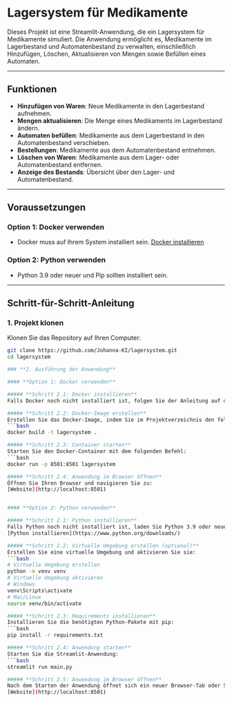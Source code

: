 # **Lagersystem für Medikamente**

Dieses Projekt ist eine Streamlit-Anwendung, die ein Lagersystem für Medikamente simuliert. Die Anwendung ermöglicht es, Medikamente im Lagerbestand und Automatenbestand zu verwalten, einschließlich Hinzufügen, Löschen, Aktualisieren von Mengen sowie Befüllen eines Automaten.

---

## **Funktionen**

- **Hinzufügen von Waren**: Neue Medikamente in den Lagerbestand aufnehmen.
- **Mengen aktualisieren**: Die Menge eines Medikaments im Lagerbestand ändern.
- **Automaten befüllen**: Medikamente aus dem Lagerbestand in den Automatenbestand verschieben.
- **Bestellungen**: Medikamente aus dem Automatenbestand entnehmen.
- **Löschen von Waren**: Medikamente aus dem Lager- oder Automatenbestand entfernen.
- **Anzeige des Bestands**: Übersicht über den Lager- und Automatenbestand.

---

## **Voraussetzungen**

### **Option 1: Docker verwenden**
- Docker muss auf Ihrem System installiert sein. [Docker installieren](https://docs.docker.com/get-docker/)

### **Option 2: Python verwenden**
- Python 3.9 oder neuer und Pip sollten installiert sein.


---

## **Schritt-für-Schritt-Anleitung**

### **1. Projekt klonen**
Klonen Sie das Repository auf Ihren Computer:
```bash
git clone https://github.com/Johanna-KI/lagersystem.git
cd lagersystem

### **2. Ausführung der Anwendung**

#### **Option 1: Docker verwenden**

##### **Schritt 2.1: Docker installieren**
Falls Docker noch nicht installiert ist, folgen Sie der Anleitung auf der offiziellen Docker-Website: [Docker installieren](https://docs.docker.com/get-docker/).

##### **Schritt 2.2: Docker-Image erstellen**
Erstellen Sie das Docker-Image, indem Sie im Projektverzeichnis den folgenden Befehl ausführen:
```bash
docker build -t lagersystem .

##### **Schritt 2.3: Container starten**
Starten Sie den Docker-Container mit dem folgenden Befehl:
```bash
docker run -p 8501:8501 lagersystem

##### **Schritt 2.4: Anwendung im Browser öffnen**
Öffnen Sie Ihren Browser und navigieren Sie zu:
[Website](http://localhost:8501)


#### **Option 2: Python verwenden**

##### **Schritt 2.1: Python installieren**
Falls Python noch nicht installiert ist, laden Sie Python 3.9 oder neuer von der offiziellen Website herunter und installieren Sie es:
[Python installieren](https://www.python.org/downloads/)

##### **Schritt 2.2: Virtuelle Umgebung erstellen (optional)**
Erstellen Sie eine virtuelle Umgebung und aktivieren Sie sie:
```bash
# Virtuelle Umgebung erstellen
python -m venv venv
# Virtuelle Umgebung aktivieren
# Windows
venv\Scripts\activate
# Mac/Linux
source venv/bin/activate

##### **Schritt 2.3: Requirements installieren**
Installieren Sie die benötigten Python-Pakete mit pip:
```bash
pip install -r requirements.txt

##### **Schritt 2.4: Anwendung starten**
Starten Sie die Streamlit-Anwendung:
```bash
streamlit run main.py

##### **Schritt 2.5: Anwendung im Browser öffnen**
Nach dem Starten der Anwendung öffnet sich ein neuer Browser-Tab oder Sie können die Anwendung über den folgenden Link aufrufen:
[Website](http://localhost:8501)



